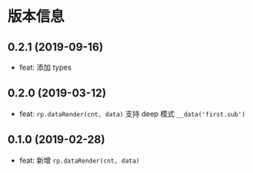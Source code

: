 # 版本信息
## 0.2.1 (2019-09-16)
* feat: 添加 types

## 0.2.0 (2019-03-12)
* feat: `rp.dataRender(cnt, data)` 支持 deep 模式 `__data('first.sub')`

## 0.1.0 (2019-02-28)
* feat: 新增 `rp.dataRender(cnt, data)`

